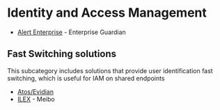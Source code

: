 # Identity and Access Management

* [Alert Enterprise](https://www.alertenterprise.com) - Enterprise Guardian

## Fast Switching solutions
This subcategory includes solutions that provide user identification fast switching, which is useful for IAM on shared endpoints

* [Atos/Evidian](https://atos.net/en/solutions/cyber-security-products/evidian-sso-identity-access-management)
* [ILEX](https://www.ilex-international.com/fr/plateforme-iam/meibo-identity-management) - Meibo
